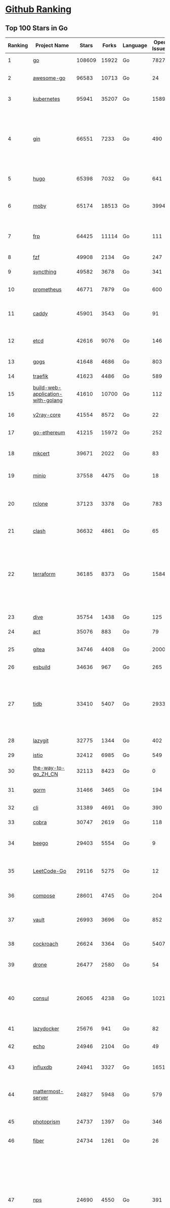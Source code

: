 [Github Ranking](../README.md)
==========

## Top 100 Stars in Go

| Ranking | Project Name | Stars | Forks | Language | Open Issues | Description | Last Commit |
| ------- | ------------ | ----- | ----- | -------- | ----------- | ----------- | ----------- |
| 1 | [go](https://github.com/golang/go) | 108609 | 15922 | Go | 7827 | The Go programming language | 2023-02-18T05:23:20Z |
| 2 | [awesome-go](https://github.com/avelino/awesome-go) | 96583 | 10713 | Go | 24 | A curated list of awesome Go frameworks, libraries and software | 2023-02-16T00:00:01Z |
| 3 | [kubernetes](https://github.com/kubernetes/kubernetes) | 95941 | 35207 | Go | 1589 | Production-Grade Container Scheduling and Management | 2023-02-18T08:31:36Z |
| 4 | [gin](https://github.com/gin-gonic/gin) | 66551 | 7233 | Go | 490 | Gin is a HTTP web framework written in Go (Golang). It features a Martini-like API with much better performance -- up to 40 times faster. If you need smashing performance, get yourself some Gin. | 2023-02-18T07:12:39Z |
| 5 | [hugo](https://github.com/gohugoio/hugo) | 65398 | 7032 | Go | 641 | The world’s fastest framework for building websites. | 2023-02-18T09:59:59Z |
| 6 | [moby](https://github.com/moby/moby) | 65174 | 18513 | Go | 3994 | Moby Project - a collaborative project for the container ecosystem to assemble container-based systems | 2023-02-17T23:25:57Z |
| 7 | [frp](https://github.com/fatedier/frp) | 64425 | 11114 | Go | 111 | A fast reverse proxy to help you expose a local server behind a NAT or firewall to the internet. | 2023-02-15T18:45:48Z |
| 8 | [fzf](https://github.com/junegunn/fzf) | 49908 | 2134 | Go | 247 | :cherry_blossom: A command-line fuzzy finder | 2023-02-15T17:09:54Z |
| 9 | [syncthing](https://github.com/syncthing/syncthing) | 49582 | 3678 | Go | 341 | Open Source Continuous File Synchronization | 2023-02-15T12:31:39Z |
| 10 | [prometheus](https://github.com/prometheus/prometheus) | 46771 | 7879 | Go | 600 | The Prometheus monitoring system and time series database. | 2023-02-18T01:27:57Z |
| 11 | [caddy](https://github.com/caddyserver/caddy) | 45901 | 3543 | Go | 91 | Fast and extensible multi-platform HTTP/1-2-3 web server with automatic HTTPS | 2023-02-17T23:56:53Z |
| 12 | [etcd](https://github.com/etcd-io/etcd) | 42616 | 9076 | Go | 146 | Distributed reliable key-value store for the most critical data of a distributed system | 2023-02-18T06:59:49Z |
| 13 | [gogs](https://github.com/gogs/gogs) | 41648 | 4686 | Go | 803 | Gogs is a painless self-hosted Git service | 2023-02-18T04:28:06Z |
| 14 | [traefik](https://github.com/traefik/traefik) | 41623 | 4486 | Go | 589 | The Cloud Native Application Proxy | 2023-02-17T15:30:00Z |
| 15 | [build-web-application-with-golang](https://github.com/astaxie/build-web-application-with-golang) | 41610 | 10700 | Go | 112 | A golang ebook intro how to build a web with golang | 2022-12-29T05:46:04Z |
| 16 | [v2ray-core](https://github.com/v2ray/v2ray-core) | 41554 | 8572 | Go | 22 | A platform for building proxies to bypass network restrictions. | 2023-02-17T02:03:16Z |
| 17 | [go-ethereum](https://github.com/ethereum/go-ethereum) | 41215 | 15972 | Go | 252 | Official Go implementation of the Ethereum protocol | 2023-02-18T03:55:37Z |
| 18 | [mkcert](https://github.com/FiloSottile/mkcert) | 39671 | 2022 | Go | 83 | A simple zero-config tool to make locally trusted development certificates with any names you'd like. | 2023-02-06T10:52:47Z |
| 19 | [minio](https://github.com/minio/minio) | 37558 | 4475 | Go | 18 | Multi-Cloud :cloud: Object Storage  | 2023-02-18T06:00:25Z |
| 20 | [rclone](https://github.com/rclone/rclone) | 37123 | 3378 | Go | 783 | "rsync for cloud storage" - Google Drive, S3, Dropbox, Backblaze B2, One Drive, Swift, Hubic, Wasabi, Google Cloud Storage, Yandex Files | 2023-02-18T08:56:08Z |
| 21 | [clash](https://github.com/Dreamacro/clash) | 36632 | 4861 | Go | 65 | A rule-based tunnel in Go. | 2023-02-18T05:58:49Z |
| 22 | [terraform](https://github.com/hashicorp/terraform) | 36185 | 8373 | Go | 1584 | Terraform enables you to safely and predictably create, change, and improve infrastructure. It is an open source tool that codifies APIs into declarative configuration files that can be shared amongst team members, treated as code, edited, reviewed, and versioned. | 2023-02-18T03:56:45Z |
| 23 | [dive](https://github.com/wagoodman/dive) | 35754 | 1438 | Go | 125 | A tool for exploring each layer in a docker image | 2023-02-15T00:22:24Z |
| 24 | [act](https://github.com/nektos/act) | 35076 | 883 | Go | 79 | Run your GitHub Actions locally 🚀 | 2023-02-16T16:41:59Z |
| 25 | [gitea](https://github.com/go-gitea/gitea) | 34746 | 4408 | Go | 2000 | Git with a cup of tea, painless self-hosted git service | 2023-02-18T09:56:57Z |
| 26 | [esbuild](https://github.com/evanw/esbuild) | 34636 | 967 | Go | 265 | An extremely fast bundler for the web | 2023-02-13T18:38:54Z |
| 27 | [tidb](https://github.com/pingcap/tidb) | 33410 | 5407 | Go | 2933 | TiDB is an open-source, cloud-native, distributed, MySQL-Compatible database for elastic scale and real-time analytics. Try AI-powered Chat2Query free at : https://tidbcloud.com/free-trial | 2023-02-18T09:21:16Z |
| 28 | [lazygit](https://github.com/jesseduffield/lazygit) | 32775 | 1344 | Go | 402 | simple terminal UI for git commands | 2023-02-18T09:11:20Z |
| 29 | [istio](https://github.com/istio/istio) | 32412 | 6985 | Go | 549 | Connect, secure, control, and observe services. | 2023-02-18T06:56:50Z |
| 30 | [the-way-to-go_ZH_CN](https://github.com/unknwon/the-way-to-go_ZH_CN) | 32113 | 8423 | Go | 0 | 《The Way to Go》中文译本，中文正式名《Go 入门指南》 | 2023-02-03T08:05:42Z |
| 31 | [gorm](https://github.com/go-gorm/gorm) | 31466 | 3465 | Go | 194 | The fantastic ORM library for Golang, aims to be developer friendly | 2023-02-18T05:22:34Z |
| 32 | [cli](https://github.com/cli/cli) | 31389 | 4691 | Go | 390 | GitHub’s official command line tool | 2023-02-18T03:01:25Z |
| 33 | [cobra](https://github.com/spf13/cobra) | 30747 | 2619 | Go | 118 | A Commander for modern Go CLI interactions | 2023-02-16T15:45:01Z |
| 34 | [beego](https://github.com/beego/beego) | 29403 | 5554 | Go | 9 | beego is an open-source, high-performance web framework for the Go programming language. | 2023-02-08T13:04:04Z |
| 35 | [LeetCode-Go](https://github.com/halfrost/LeetCode-Go) | 29116 | 5275 | Go | 12 | ✅ Solutions to LeetCode by Go, 100% test coverage, runtime beats 100% / LeetCode 题解 | 2023-01-04T18:30:02Z |
| 36 | [compose](https://github.com/docker/compose) | 28601 | 4745 | Go | 204 | Define and run multi-container applications with Docker | 2023-02-17T16:50:45Z |
| 37 | [vault](https://github.com/hashicorp/vault) | 26993 | 3696 | Go | 852 | A tool for secrets management, encryption as a service, and privileged access management | 2023-02-18T04:52:07Z |
| 38 | [cockroach](https://github.com/cockroachdb/cockroach) | 26624 | 3364 | Go | 5407 | CockroachDB - the open source, cloud-native distributed SQL database. | 2023-02-18T02:16:22Z |
| 39 | [drone](https://github.com/harness/drone) | 26477 | 2580 | Go | 54 | Drone is a Container-Native, Continuous Delivery Platform | 2023-02-09T13:51:03Z |
| 40 | [consul](https://github.com/hashicorp/consul) | 26065 | 4238 | Go | 1021 | Consul is a distributed, highly available, and data center aware solution to connect and configure applications across dynamic, distributed infrastructure. | 2023-02-18T00:15:13Z |
| 41 | [lazydocker](https://github.com/jesseduffield/lazydocker) | 25676 | 941 | Go | 82 | The lazier way to manage everything docker | 2023-02-14T22:43:49Z |
| 42 | [echo](https://github.com/labstack/echo) | 24946 | 2104 | Go | 49 | High performance, minimalist Go web framework | 2023-02-17T06:14:49Z |
| 43 | [influxdb](https://github.com/influxdata/influxdb) | 24941 | 3327 | Go | 1651 | Scalable datastore for metrics, events, and real-time analytics | 2023-02-17T23:52:54Z |
| 44 | [mattermost-server](https://github.com/mattermost/mattermost-server) | 24827 | 5948 | Go | 579 | Mattermost is an open source platform for secure collaboration across the entire software development lifecycle. | 2023-02-17T17:44:12Z |
| 45 | [photoprism](https://github.com/photoprism/photoprism) | 24737 | 1397 | Go | 346 | AI-Powered Photos App for the Decentralized Web 🌈💎✨ | 2023-02-16T14:32:13Z |
| 46 | [fiber](https://github.com/gofiber/fiber) | 24734 | 1261 | Go | 26 | ⚡️ Express inspired web framework written in Go | 2023-02-13T22:01:21Z |
| 47 | [nps](https://github.com/ehang-io/nps) | 24690 | 4550 | Go | 391 | 一款轻量级、高性能、功能强大的内网穿透代理服务器。支持tcp、udp、socks5、http等几乎所有流量转发，可用来访问内网网站、本地支付接口调试、ssh访问、远程桌面，内网dns解析、内网socks5代理等等……，并带有功能强大的web管理端。a lightweight, high-performance, powerful intranet penetration proxy server, with a powerful web management terminal. | 2022-12-19T19:25:06Z |
| 48 | [portainer](https://github.com/portainer/portainer) | 24595 | 2129 | Go | 909 | Making Docker and Kubernetes management easy. | 2023-02-17T22:13:57Z |
| 49 | [kit](https://github.com/go-kit/kit) | 24589 | 2385 | Go | 35 | A standard library for microservices. | 2023-01-02T06:10:18Z |
| 50 | [helm](https://github.com/helm/helm) | 23759 | 6557 | Go | 268 | The Kubernetes Package Manager | 2023-02-17T09:55:47Z |
| 51 | [iris](https://github.com/kataras/iris) | 23573 | 2463 | Go | 77 | The fastest HTTP/2 Go Web Framework. New, modern, easy to learn. Fast development with Code you control. Unbeatable cost-performance ratio :leaves: :rocket: \| 谢谢 \| #golang | 2023-02-18T05:13:28Z |
| 52 | [nsq](https://github.com/nsqio/nsq) | 23222 | 2828 | Go | 51 | A realtime distributed messaging platform | 2023-02-13T07:56:24Z |
| 53 | [faas](https://github.com/openfaas/faas) | 22667 | 1827 | Go | 27 | OpenFaaS - Serverless Functions Made Simple | 2023-01-28T09:18:21Z |
| 54 | [ngrok](https://github.com/inconshreveable/ngrok) | 22590 | 4175 | Go | 207 | Introspected tunnels to localhost | 2022-08-23T07:11:57Z |
| 55 | [k3s](https://github.com/k3s-io/k3s) | 22326 | 1983 | Go | 251 | Lightweight Kubernetes | 2023-02-17T22:43:38Z |
| 56 | [hub](https://github.com/github/hub) | 22304 | 2352 | Go | 237 | A command-line tool that makes git easier to use with GitHub. | 2023-01-26T21:08:05Z |
| 57 | [logrus](https://github.com/sirupsen/logrus) | 22161 | 2215 | Go | 4 | Structured, pluggable logging for Go. | 2023-02-17T09:11:53Z |
| 58 | [viper](https://github.com/spf13/viper) | 22065 | 1831 | Go | 357 | Go configuration with fangs | 2023-02-17T15:16:07Z |
| 59 | [docker_practice](https://github.com/yeasy/docker_practice) | 21875 | 5463 | Go | 3 | Learn and understand Docker&Container technologies, with real DevOps practice! | 2023-01-17T20:03:57Z |
| 60 | [croc](https://github.com/schollz/croc) | 21796 | 949 | Go | 91 | Easily and securely send things from one computer to another :crocodile: :package: | 2023-02-18T04:20:16Z |
| 61 | [viper](https://github.com/spf13/viper) | 22065 | 1831 | Go | 357 | Go configuration with fangs | 2023-02-17T15:16:07Z |
| 62 | [docker_practice](https://github.com/yeasy/docker_practice) | 21875 | 5463 | Go | 3 | Learn and understand Docker&Container technologies, with real DevOps practice! | 2023-01-17T20:03:57Z |
| 63 | [croc](https://github.com/schollz/croc) | 21796 | 949 | Go | 91 | Easily and securely send things from one computer to another :crocodile: :package: | 2023-02-18T04:20:16Z |
| 64 | [go-patterns](https://github.com/tmrts/go-patterns) | 21417 | 1986 | Go | 15 | Curated list of Go design patterns, recipes and idioms | 2022-08-07T21:44:59Z |
| 65 | [pocketbase](https://github.com/pocketbase/pocketbase) | 21167 | 813 | Go | 37 | Open Source realtime backend in 1 file | 2023-02-17T10:51:38Z |
| 66 | [micro](https://github.com/zyedidia/micro) | 21084 | 1099 | Go | 674 | A modern and intuitive terminal-based text editor | 2023-02-16T05:57:50Z |
| 67 | [vegeta](https://github.com/tsenart/vegeta) | 20803 | 1280 | Go | 84 | HTTP load testing tool and library. It's over 9000! | 2023-02-01T11:24:02Z |
| 68 | [v2ray-core](https://github.com/v2fly/v2ray-core) | 20764 | 3383 | Go | 53 | A platform for building proxies to bypass network restrictions. | 2023-02-18T05:44:07Z |
| 69 | [rancher](https://github.com/rancher/rancher) | 20598 | 2738 | Go | 2263 | Complete container management platform | 2023-02-18T00:45:13Z |
| 70 | [dapr](https://github.com/dapr/dapr) | 20490 | 1623 | Go | 331 | Dapr is a portable, event-driven, runtime for building distributed applications across cloud and edge. | 2023-02-18T03:11:23Z |
| 71 | [alist](https://github.com/alist-org/alist) | 20326 | 2857 | Go | 92 | 🗂️A file list program that supports multiple storage, powered by Gin and Solidjs. / 一个支持多存储的文件列表程序，使用 Gin 和 Solidjs。 | 2023-02-18T09:55:00Z |
| 72 | [lux](https://github.com/iawia002/lux) | 20191 | 2411 | Go | 418 | 👾 Fast and simple video download library and CLI tool written in Go | 2023-02-09T04:22:57Z |
| 73 | [go-micro](https://github.com/go-micro/go-micro) | 20059 | 2228 | Go | 62 | A Go microservices framework | 2023-02-16T14:32:42Z |
| 74 | [delve](https://github.com/go-delve/delve) | 20023 | 2018 | Go | 106 | Delve is a debugger for the Go programming language. | 2023-02-17T20:26:59Z |
| 75 | [kratos](https://github.com/go-kratos/kratos) | 19973 | 3734 | Go | 96 | Your ultimate Go microservices framework for the cloud-native era. | 2023-02-16T03:52:20Z |
| 76 | [cli](https://github.com/urfave/cli) | 19760 | 1668 | Go | 38 | A simple, fast, and fun package for building command line apps in Go | 2023-02-17T13:22:14Z |
| 77 | [k9s](https://github.com/derailed/k9s) | 19749 | 1247 | Go | 353 | 🐶 Kubernetes CLI To Manage Your Clusters In Style! | 2023-02-16T14:25:49Z |
| 78 | [k6](https://github.com/grafana/k6) | 19505 | 1026 | Go | 385 | A modern load testing tool, using Go and JavaScript - https://k6.io | 2023-02-17T08:58:11Z |
| 79 | [restic](https://github.com/restic/restic) | 19490 | 1264 | Go | 364 | Fast, secure, efficient backup program | 2023-02-17T15:15:24Z |
| 80 | [fyne](https://github.com/fyne-io/fyne) | 19436 | 1087 | Go | 477 | Cross platform GUI in Go inspired by Material Design | 2023-02-17T22:03:21Z |
| 81 | [harbor](https://github.com/goharbor/harbor) | 19393 | 4264 | Go | 519 | An open source trusted cloud native registry project that stores, signs, and scans content. | 2023-02-18T05:42:23Z |
| 82 | [learn-go-with-tests](https://github.com/quii/learn-go-with-tests) | 19222 | 2533 | Go | 32 | Learn Go with test-driven development | 2023-02-15T21:45:33Z |
| 83 | [fasthttp](https://github.com/valyala/fasthttp) | 19095 | 1593 | Go | 54 | Fast HTTP package for Go. Tuned for high performance. Zero memory allocations in hot paths. Up to 10x faster than net/http | 2023-02-16T07:02:48Z |
| 84 | [dgraph](https://github.com/dgraph-io/dgraph) | 18953 | 1441 | Go | 176 | Native GraphQL Database with graph backend | 2023-02-18T04:53:32Z |
| 85 | [colly](https://github.com/gocolly/colly) | 18906 | 1550 | Go | 136 | Elegant Scraper and Crawler Framework for Golang | 2023-01-16T16:28:51Z |
| 86 | [testify](https://github.com/stretchr/testify) | 18899 | 1415 | Go | 265 | A toolkit with common assertions and mocks that plays nicely with the standard library | 2023-02-17T00:56:24Z |
| 87 | [websocket](https://github.com/gorilla/websocket) | 18797 | 3208 | Go | 28 | A fast, well-tested and widely used WebSocket implementation for Go. | 2022-12-09T16:03:16Z |
| 88 | [filebrowser](https://github.com/filebrowser/filebrowser) | 18731 | 2275 | Go | 48 | 📂 Web File Browser | 2023-02-16T21:20:28Z |
| 89 | [loki](https://github.com/grafana/loki) | 18328 | 2547 | Go | 674 | Like Prometheus, but for logs. | 2023-02-17T22:56:25Z |
| 90 | [zap](https://github.com/uber-go/zap) | 18079 | 1279 | Go | 95 | Blazing fast, structured, leveled logging in Go. | 2023-02-17T19:56:50Z |
| 91 | [mux](https://github.com/gorilla/mux) | 18069 | 1706 | Go | 16 | A powerful HTTP router and URL matcher for building Go web servers with 🦍 | 2022-12-09T15:56:57Z |
| 92 | [grpc-go](https://github.com/grpc/grpc-go) | 17586 | 3900 | Go | 129 | The Go language implementation of gRPC. HTTP/2 based RPC | 2023-02-17T22:57:33Z |
| 93 | [gotty](https://github.com/yudai/gotty) | 17475 | 1326 | Go | 102 | Share your terminal as a web application | 2023-01-03T18:48:03Z |
| 94 | [Cloudreve](https://github.com/cloudreve/Cloudreve) | 17278 | 2959 | Go | 247 | 🌩支持多家云存储的云盘系统 (Self-hosted file management and sharing system, supports multiple storage providers) | 2023-02-15T02:37:57Z |
| 95 | [jaeger](https://github.com/jaegertracing/jaeger) | 17128 | 2059 | Go | 318 | CNCF Jaeger, a Distributed Tracing Platform | 2023-02-17T07:45:43Z |
| 96 | [bubbletea](https://github.com/charmbracelet/bubbletea) | 17000 | 527 | Go | 29 | A powerful little TUI framework 🏗 | 2023-02-16T22:42:54Z |
| 97 | [learngo](https://github.com/inancgumus/learngo) | 16893 | 2227 | Go | 1 | ❤️ 1000+ Hand-Crafted Go Examples, Exercises, and Quizzes. 🚀 Learn Go by fixing 1000+ tiny programs. | 2023-01-25T14:02:34Z |
| 98 | [goreplay](https://github.com/buger/goreplay) | 16862 | 1702 | Go | 261 | GoReplay is an open-source tool for capturing and replaying live HTTP traffic into a test environment in order to continuously test your system with real data. It can be used to increase confidence in code deployments, configuration changes and infrastructure changes. | 2023-02-13T07:57:00Z |
| 99 | [podman](https://github.com/containers/podman) | 16838 | 1825 | Go | 366 | Podman: A tool for managing OCI containers and pods. | 2023-02-17T21:32:31Z |
| 100 | [websocketd](https://github.com/joewalnes/websocketd) | 16725 | 1001 | Go | 39 | Turn any program that uses STDIN/STDOUT into a WebSocket server. Like inetd, but for WebSockets.  | 2023-02-04T04:57:22Z |

